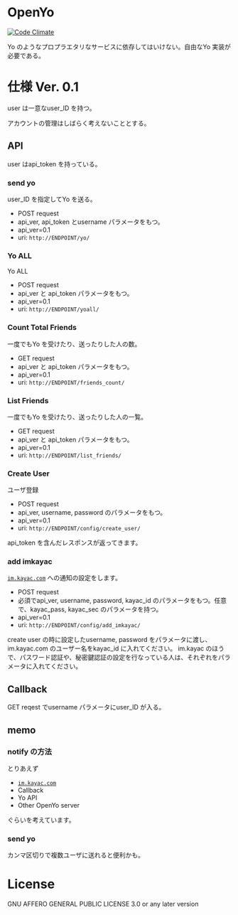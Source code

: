 OpenYo
======
[![Code Climate](https://codeclimate.com/github/nna774/OpenYo/badges/gpa.svg)](https://codeclimate.com/github/nna774/OpenYo)

Yo のようなプロプラエタリなサービスに依存してはいけない。自由なYo 実装が必要である。

# 仕様 Ver. 0.1

user は一意なuser_ID を持つ。

アカウントの管理はしばらく考えないこととする。

## API

user はapi_token を持っている。

### send yo

user_ID を指定してYo を送る。

* POST request
 * api_ver, api_token とusername パラメータをもつ。
 * api_ver=0.1
 * uri: `http://ENDPOINT/yo/`

### Yo ALL

Yo ALL

* POST request
 * api_ver と api_token パラメータをもつ。
 * api_ver=0.1
 * uri: `http://ENDPOINT/yoall/`

### Count Total Friends

一度でもYo を受けたり、送ったりした人の数。

* GET request
 * api_ver と api_token パラメータをもつ。
 * api_ver=0.1
 * uri: `http://ENDPOINT/friends_count/`

### List Friends

一度でもYo を受けたり、送ったりした人の一覧。

* GET request
 * api_ver と api_token パラメータをもつ。
 * api_ver=0.1
 * uri: `http://ENDPOINT/list_friends/`

### Create User

ユーザ登録

* POST request
 * api_ver, username, password のパラメータをもつ。
 * api_ver=0.1
 * uri: `http://ENDPOINT/config/create_user/`

api_token を含んだレスポンスが返ってきます。

### add imkayac

[`im.kayac.com`](im.kayac.com) への通知の設定をします。

* POST request
 * 必須でapi_ver, username, password, kayac_id のパラメータをもつ。任意で、kayac_pass, kayac_sec のパラメータを持つ。
 * api_ver=0.1
 * uri: `http://ENDPOINT/config/add_imkayac/`

create user の時に設定したusername, password をパラメータに渡し、im.kayac.com のユーザー名をkayac_id に入れてください。
im.kayac のほうで、パスワード認証や、秘密鍵認証の設定を行なっている人は、それぞれをパラメータに入れてください。

## Callback

GET reqest でusername パラメータにuser_ID が入る。

## memo

### notify の方法

とりあえず
* [`im.kayac.com`](http://im.kayac.com/)
* Callback
* Yo API
* Other OpenYo server

ぐらいを考えています。

### send yo

カンマ区切りで複数ユーザに送れると便利かも。

# License

GNU AFFERO GENERAL PUBLIC LICENSE 3.0 or any later version
